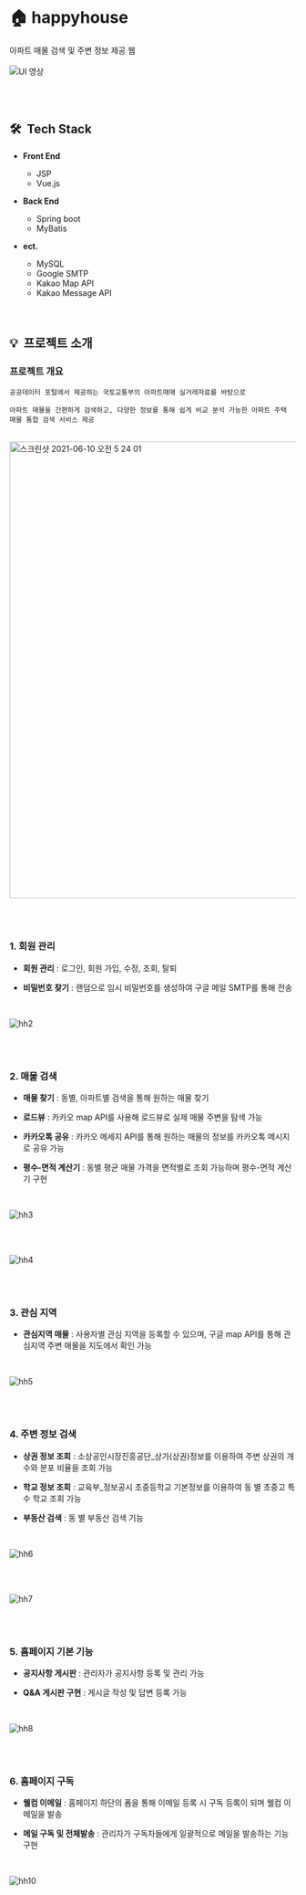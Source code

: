 
# 🏠 happyhouse
  아파트 매물 검색 및 주변 정보 제공 웹
  <br><br>
  <img alt="UI 영상" src="https://user-images.githubusercontent.com/59560592/121473288-68609100-c9fd-11eb-9421-38ecbc835f4f.gif">

  <br><br>
  
## 🛠 &nbsp;Tech Stack

  * **Front End**   
    * JSP
    * Vue.js   

  * **Back End**   
    * Spring boot
    * MyBatis   

  * **ect.**   
    * MySQL
    * Google SMTP
    * Kakao Map API
    * Kakao Message API
<br><br><br>

## 💡 &nbsp;프로젝트 소개
### **프로젝트 개요**
    공공데이터 포털에서 제공하는 국토교통부의 아파트매매 실거래자료를 바탕으로
    
    아파트 매물을 간편하게 검색하고, 다양한 정보를 통해 쉽게 비교 분석 가능한 아파트 주택 매물 통합 검색 서비스 제공
    
 <br><img width="800" alt="스크린샷 2021-06-10 오전 5 24 01" src="https://user-images.githubusercontent.com/59560592/121424244-17747c80-c9ac-11eb-87ca-13251b5b3ede.png">
 


<br><br>

### **1. 회원 관리**
  - **회원 관리** : 로그인, 회원 가입, 수정, 조회, 탈퇴
    
  - **비밀번호 찾기** : 랜덤으로 임시 비밀번호를 생성하여 구글 메일 SMTP를 통해 전송
    
<br>

![hh2](https://user-images.githubusercontent.com/59560592/121476516-be373800-ca01-11eb-86cd-dc03004264c7.gif)

<br><br>

### **2. 매물 검색**
  - **매물 찾기** : 동별, 아파트별 검색을 통해 원하는 매물 찾기 
    
  - **로드뷰** : 카카오 map API를 사용해 로드뷰로 실제 매물 주변을 탐색 가능
    
  - **카카오톡 공유** : 카카오 메세지 API를 통해 원하는 매물의 정보를 카카오톡 메시지로 공유 가능
    
  - **평수-면적 계산기** : 동별 평균 매물 가격을 면적별로 조회 가능하며 평수-면적 계산기 구현
<br>

![hh3](https://user-images.githubusercontent.com/59560592/121476547-c68f7300-ca01-11eb-928d-12049e1f269b.gif)

<br><br>

![hh4](https://user-images.githubusercontent.com/59560592/121478073-9052f300-ca03-11eb-896e-8ea4ae52cd94.gif)


<br><br>

### **3. 관심 지역**
  - **관심지역 매물** : 사용자별 관심 지역을 등록할 수 있으며, 구글 map API를 통해 관심지역 주변 매물을 지도에서 확인 가능
<br>

![hh5](https://user-images.githubusercontent.com/59560592/121478100-9a74f180-ca03-11eb-9660-db6d247df23b.gif)

<br><br>

### **4. 주변 정보 검색**
  - **상권 정보 조회** : 소상공인시장진흥공단_상가(상권)정보를 이용하여 주변 상권의 개수와 분포 비율을 조회 가능
    
  - **학교 정보 조회** : 교육부_정보공시 초중등학교 기본정보를 이용하여 동 별 초중고 특수 학교 조회 가능
    
  - **부동산 검색** : 동 별 부동산 검색 기능
<br>

![hh6](https://user-images.githubusercontent.com/59560592/121477608-086ce900-ca03-11eb-8032-519da193ffcc.gif)

<br><br>

![hh7](https://user-images.githubusercontent.com/59560592/121477876-52ee6580-ca03-11eb-8a88-2f3ae924bacb.gif)

<br><br>

### **5. 홈페이지 기본 기능**
  - **공지사항 게시판** : 관리자가 공지사항 등록 및 관리 가능
    
  - **Q&A 게시판 구현** : 게시글 작성 및 답변 등록 가능
<br>

![hh8](https://user-images.githubusercontent.com/59560592/121477860-4f5ade80-ca03-11eb-8933-1973db89df94.gif)

<br><br>

### **6. 홈페이지 구독**
  - **웰컴 이메일** : 홈페이지 하단의 폼을 통해 이메일 등록 시 구독 등록이 되며 웰컴 이메일을 발송
    
  - **메일 구독 및 전체발송** : 관리자가 구독자들에게 일괄적으로 메일을 발송하는 기능 구현 
<br>

![hh10](https://user-images.githubusercontent.com/59560592/121478400-f17ac680-ca03-11eb-9a09-c4b932f69ed4.gif)

<br><br> 

<br><br><br>
